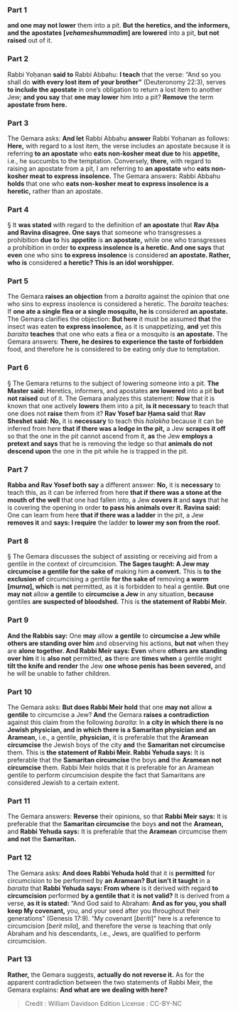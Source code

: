 
### Part 1
<b>and one may not lower</b> them into a pit. <b>But the heretics, and the informers, and the apostates [<i>vehameshummadim</i>] are lowered</b> into a pit, <b>but not raised</b> out of it.

### Part 2
Rabbi Yoḥanan <b>said to</b> Rabbi Abbahu: <b>I teach</b> that the verse: “And so you shall do <b>with every lost item of your brother”</b> (Deuteronomy 22:3), serves <b>to include the apostate</b> in one’s obligation to return a lost item to another Jew; <b>and you say</b> that <b>one may lower</b> him into a pit? <b>Remove</b> the term <b>apostate from here.</b>

### Part 3
The Gemara asks: <b>And let</b> Rabbi Abbahu <b>answer</b> Rabbi Yoḥanan as follows: <b>Here,</b> with regard to a lost item, the verse includes an apostate because it is referring <b>to an apostate</b> who <b>eats non-kosher meat due to</b> his <b>appetite,</b> i.e., he succumbs to the temptation. Conversely, <b>there,</b> with regard to raising an apostate from a pit, I am referring to <b>an apostate</b> who <b>eats non-kosher meat to express insolence.</b> The Gemara answers: Rabbi Abbahu <b>holds</b> that one who <b>eats non-kosher meat to express insolence is a heretic,</b> rather than an apostate.

### Part 4
§ It <b>was stated</b> with regard to the definition of <b>an apostate</b> that <b>Rav Aḥa and Ravina disagree. One says</b> that someone who transgresses a prohibition <b>due to</b> his <b>appetite</b> is <b>an apostate,</b> while one who transgresses a prohibition in order <b>to express insolence is a heretic. And one says</b> that <b>even</b> one who sins <b>to express insolence</b> is considered <b>an apostate. Rather, who is</b> considered <b>a heretic? This is an idol worshipper.</b>

### Part 5
The Gemara <b>raises an objection</b> from a <i>baraita</i> against the opinion that one who sins to express insolence is considered a heretic. The <i>baraita</i> teaches: If <b>one ate a single flea or a single mosquito, he is</b> considered <b>an apostate.</b> The Gemara clarifies the objection: <b>But here</b> it must be assumed <b>that</b> the insect was eaten <b>to express insolence,</b> as it is unappetizing, <b>and</b> yet this <i>baraita</i> <b>teaches</b> that one who eats a flea or a mosquito is <b>an apostate.</b> The Gemara answers: <b>There, he desires to experience the taste of forbidden</b> food, and therefore he is considered to be eating only due to temptation.

### Part 6
§ The Gemara returns to the subject of lowering someone into a pit. <b>The Master said:</b> Heretics, informers, and apostates <b>are lowered</b> into a pit <b>but not raised</b> out of it. The Gemara analyzes this statement: <b>Now</b> that it is known that one actively <b>lowers</b> them into a pit, <b>is it necessary</b> to teach that one does not <b>raise</b> them from it? <b>Rav Yosef bar Ḥama said</b> that <b>Rav Sheshet said: No,</b> it is <b>necessary</b> to teach this <i>halakha</i> because it can be inferred from here <b>that if there was a ledge in the pit,</b> a Jew <b>scrapes it off</b> so that the one in the pit cannot ascend from it, <b>as</b> the Jew <b>employs a pretext and says</b> that he is removing the ledge so that <b>animals do not descend upon</b> the one in the pit while he is trapped in the pit.

### Part 7
<b>Rabba and Rav Yosef both say</b> a different answer: <b>No,</b> it is <b>necessary</b> to teach this, as it can be inferred from here <b>that if there was a stone at the mouth of the well</b> that one had fallen into, a Jew <b>covers it</b> and <b>says</b> that he is covering the opening in order <b>to pass his animals over it. Ravina said:</b> One can learn from here <b>that if there was a ladder</b> in the pit, a Jew <b>removes it</b> and <b>says: I require</b> the ladder <b>to lower my son from the roof.</b>

### Part 8
§ The Gemara discusses the subject of assisting or receiving aid from a gentile in the context of circumcision. <b>The Sages taught: A Jew may circumcise a gentile for the sake of</b> making him <b>a convert.</b> This is <b>to the exclusion of</b> circumcising a gentile <b>for the sake of</b> removing <b>a worm [<i>murna</i>], which</b> is <b>not</b> permitted, as it is forbidden to heal a gentile. <b>But</b> one <b>may not</b> allow <b>a gentile</b> to <b>circumcise a Jew</b> in any situation, <b>because</b> gentiles <b>are suspected of bloodshed.</b> This is <b>the statement of Rabbi Meir.</b>

### Part 9
<b>And the Rabbis say:</b> One <b>may</b> allow <b>a gentile</b> to <b>circumcise a Jew while others are standing over him</b> and observing his actions, <b>but not</b> when they are <b>alone together. And Rabbi Meir says: Even</b> where <b>others are standing over him</b> it is <b>also not</b> permitted, <b>as</b> there are <b>times when</b> a gentile might <b>tilt the knife and render</b> the Jew <b>one whose penis has been severed,</b> and he will be unable to father children.

### Part 10
The Gemara asks: <b>But does Rabbi Meir hold</b> that one <b>may not</b> allow <b>a gentile</b> to circumcise a Jew? <b>And</b> the Gemara <b>raises a contradiction</b> against this claim from the following <i>baraita</i>: In <b>a city in which there is no Jewish physician, and in which there is a Samaritan physician and an Aramean,</b> i.e., a gentile, <b>physician,</b> it is preferable that the <b>Aramean circumcise</b> the Jewish boys of the city <b>and</b> the <b>Samaritan not circumcise</b> them. This is <b>the statement of Rabbi Meir. Rabbi Yehuda says:</b> It is preferable that the <b>Samaritan circumcise</b> the boys <b>and</b> the <b>Aramean not circumcise</b> them. Rabbi Meir holds that it is preferable for an Aramean gentile to perform circumcision despite the fact that Samaritans are considered Jewish to a certain extent.

### Part 11
The Gemara answers: <b>Reverse</b> their opinions, so that <b>Rabbi Meir says:</b> It is preferable that the <b>Samaritan circumcise</b> the boys <b>and not</b> the <b>Aramean,</b> and <b>Rabbi Yehuda says:</b> It is preferable that the <b>Aramean</b> circumcise them <b>and not</b> the <b>Samaritan.</b>

### Part 12
The Gemara asks: <b>And does Rabbi Yehuda hold</b> that it is <b>permitted</b> for circumcision to be performed by <b>an Aramean? But isn’t it taught</b> in a <i>baraita</i> that <b>Rabbi Yehuda says: From where</b> is it derived with regard <b>to circumcision</b> performed <b>by a gentile that</b> it <b>is not valid?</b> It is derived from a verse, <b>as it is stated:</b> “And God said to Abraham: <b>And as for you, you shall keep My covenant,</b> you, and your seed after you throughout their generations” (Genesis 17:9). “My covenant [<i>beriti</i>]” here is a reference to circumcision [<i>berit mila</i>], and therefore the verse is teaching that only Abraham and his descendants, i.e., Jews, are qualified to perform circumcision.

### Part 13
<b>Rather,</b> the Gemara suggests, <b>actually do not reverse it.</b> As for the apparent contradiction between the two statements of Rabbi Meir, the Gemara explains: <b>And what are we dealing with here?</b>

>Credit : William Davidson Edition
>License : CC-BY-NC
